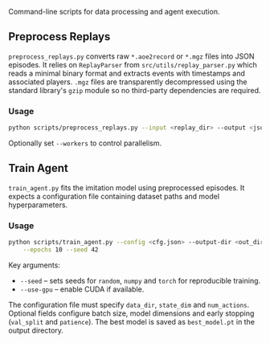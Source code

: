 Command-line scripts for data processing and agent execution.

## Preprocess Replays

`preprocess_replays.py` converts raw `*.aoe2record` or `*.mgz` files into
JSON episodes. It relies on `ReplayParser` from `src/utils/replay_parser.py`
which reads a minimal binary format and extracts events with timestamps and
associated players. `.mgz` files are transparently decompressed using the
standard library's `gzip` module so no third-party dependencies are required.

### Usage

```bash
python scripts/preprocess_replays.py --input <replay_dir> --output <json_dir>
```

Optionally set `--workers` to control parallelism.

## Train Agent

`train_agent.py` fits the imitation model using preprocessed episodes. It
expects a configuration file containing dataset paths and model
hyperparameters.

### Usage

```bash
python scripts/train_agent.py --config <cfg.json> --output-dir <out_dir> \
    --epochs 10 --seed 42
```

Key arguments:

- `--seed` – sets seeds for `random`, `numpy` and `torch` for reproducible
  training.
- `--use-gpu` – enable CUDA if available.

The configuration file must specify `data_dir`, `state_dim` and `num_actions`.
Optional fields configure batch size, model dimensions and early stopping
(`val_split` and `patience`). The best model is saved as `best_model.pt` in the
output directory.
